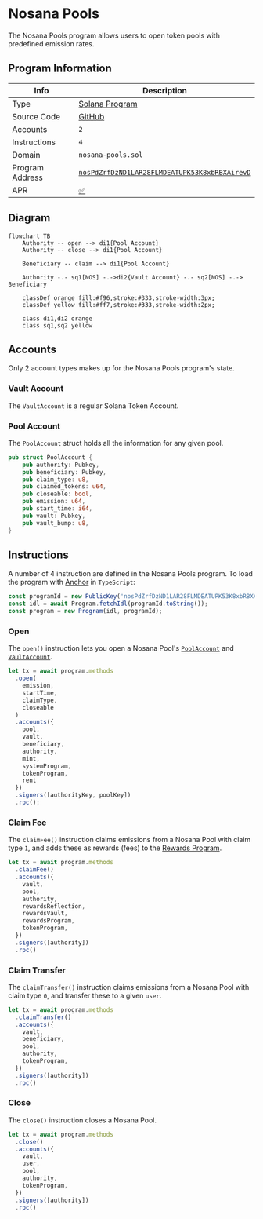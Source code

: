 # Nosana Pools <Badge type="warning" text="mainnet" vertical="middle" />

The Nosana Pools program allows users to open token pools with predefined emission rates.

## Program Information

| Info            | Description                                                                                                                      |
|-----------------|----------------------------------------------------------------------------------------------------------------------------------|
| Type            | [Solana Program](https://docs.solana.com/developing/programming-model/overview)                                                  |
| Source Code     | [GitHub](https://github.com/nosana-ci/nosana-programs)                                                                           |
| Accounts        | `2`                                                                                                                              |
| Instructions    | `4`                                                                                                                              |
| Domain          | `nosana-pools.sol`                                                                                                               |
| Program Address | [`nosPdZrfDzND1LAR28FLMDEATUPK53K8xbRBXAirevD`](https://explorer.solana.com/address/nosPdZrfDzND1LAR28FLMDEATUPK53K8xbRBXAirevD) |
| APR             | [✅](https://www.apr.dev/program/nosPdZrfDzND1LAR28FLMDEATUPK53K8xbRBXAirevD)                                                     |

## Diagram

```mermaid
flowchart TB
    Authority -- open --> di1{Pool Account}
    Authority -- close --> di1{Pool Account}

    Beneficiary -- claim --> di1{Pool Account}

    Authority -.- sq1[NOS] -.->di2{Vault Account} -.- sq2[NOS] -.-> Beneficiary

    classDef orange fill:#f96,stroke:#333,stroke-width:3px;
    classDef yellow fill:#ff7,stroke:#333,stroke-width:2px;

    class di1,di2 orange
    class sq1,sq2 yellow
```

## Accounts

Only 2 account types makes up for the Nosana Pools program's state.

### Vault Account

The `VaultAccount` is a regular Solana Token Account.

### Pool Account

The `PoolAccount` struct holds all the information for any given pool.

```rust
pub struct PoolAccount {
    pub authority: Pubkey,
    pub beneficiary: Pubkey,
    pub claim_type: u8,
    pub claimed_tokens: u64,
    pub closeable: bool,
    pub emission: u64,
    pub start_time: i64,
    pub vault: Pubkey,
    pub vault_bump: u8,
}
```

## Instructions

A number of 4 instruction are defined in the Nosana Pools program.
To load the program with [Anchor](https://coral-xyz.github.io/anchor/ts/index.html) in `TypeScript`:

```typescript
const programId = new PublicKey('nosPdZrfDzND1LAR28FLMDEATUPK53K8xbRBXAirevD');
const idl = await Program.fetchIdl(programId.toString());
const program = new Program(idl, programId);
```

### Open

The `open()` instruction lets you open a Nosana Pool's [`PoolAccount`](#pool-account) and [`VaultAccount`](#vault-account).

```typescript
let tx = await program.methods
  .open(
    emission,
    startTime,
    claimType,
    closeable
  )
  .accounts({
    pool,
    vault,
    beneficiary,
    authority,
    mint,
    systemProgram,
    tokenProgram,
    rent
  })
  .signers([authorityKey, poolKey])
  .rpc();
```

### Claim Fee

The `claimFee()` instruction claims emissions from a Nosana Pool with claim type `1`,
and adds these as rewards (fees) to the [Rewards Program](/programs/rewards).

```typescript
let tx = await program.methods
  .claimFee()
  .accounts({
    vault,
    pool,
    authority,
    rewardsReflection,
    rewardsVault,
    rewardsProgram,
    tokenProgram,
  })
  .signers([authority])
  .rpc()
```

### Claim Transfer

The `claimTransfer()` instruction claims emissions from a Nosana Pool with claim type `0`,
and transfer these to a given `user`.

```typescript
let tx = await program.methods
  .claimTransfer()
  .accounts({
    vault,
    beneficiary,
    pool,
    authority,
    tokenProgram,
  })
  .signers([authority])
  .rpc()
```

### Close

The `close()` instruction closes a Nosana Pool.

```typescript
let tx = await program.methods
  .close()
  .accounts({
    vault,
    user,
    pool,
    authority,
    tokenProgram,
  })
  .signers([authority])
  .rpc()
```
